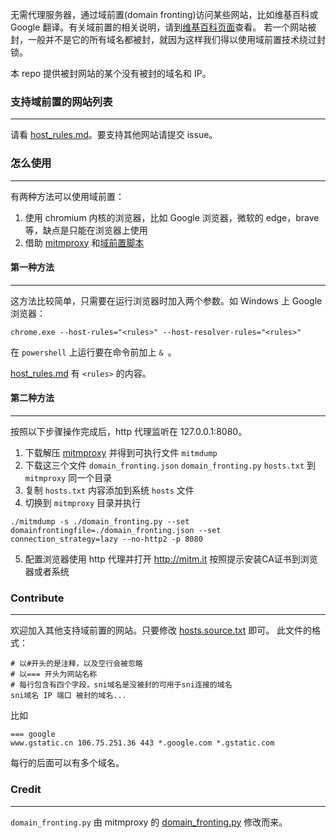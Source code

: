 无需代理服务器，通过域前置(domain fronting)访问某些网站，比如维基百科或 Google 翻译。有关域前置的相关说明，请到[维基百科页面][df]查看。
若一个网站被封，一般并不是它的所有域名都被封，就因为这样我们得以使用域前置技术绕过封锁。

本 repo 提供被封网站的某个没有被封的域名和 IP。

### 支持域前置的网站列表
---
请看 [host_rules.md][rules]。要支持其他网站请提交 issue。


### 怎么使用
---
有两种方法可以使用域前置：

1. 使用 chromium 内核的浏览器，比如 Google 浏览器，微软的 edge，brave等，缺点是只能在浏览器上使用
2. 借助 [mitmproxy][mitm] 和[域前置脚本][df-py]


#### 第一种方法
---
这方法比较简单，只需要在运行浏览器时加入两个参数。如 Windows 上 Google 浏览器：
```
chrome.exe --host-rules="<rules>" --host-resolver-rules="<rules>"
```
在 `powershell` 上运行要在命令前加上 `& `。

[host_rules.md][rules] 有 `<rules>` 的内容。

#### 第二种方法
---
按照以下步骤操作完成后，http 代理监听在 127.0.0.1:8080。

1. 下载解压 [mitmproxy][mitm] 并得到可执行文件 `mitmdump`
2. 下载这三个文件 `domain_fronting.json` `domain_fronting.py` `hosts.txt` 到 `mitmproxy` 同一个目录
3. 复制 `hosts.txt` 内容添加到系统 `hosts` 文件
4. 切换到 `mitmproxy` 目录并执行
```
./mitmdump -s ./domain_fronting.py --set domainfrontingfile=./domain_fronting.json --set connection_strategy=lazy --no-http2 -p 8080
```
5. 配置浏览器使用 http 代理并打开 http://mitm.it 按照提示安装CA证书到浏览器或者系统




### Contribute
---
欢迎加入其他支持域前置的网站。只要修改 [hosts.source.txt][source] 即可。
此文件的格式：
```
# 以#开头的是注释，以及空行会被忽略
# 以=== 开头为网站名称
# 每行包含有四个字段，sni域名是没被封的可用于sni连接的域名
sni域名 IP 端口 被封的域名...
```
比如
```
=== google
www.gstatic.cn 106.75.251.36 443 *.google.com *.gstatic.com
```
每行的后面可以有多个域名。


### Credit
---
`domain_fronting.py` 由 mitmproxy 的 [domain_fronting.py][mitm-df] 修改而来。



[df]: https://zh.wikipedia.org/wiki/%E5%9F%9F%E5%89%8D%E7%BD%AE
[mitm]: https://github.com/mitmproxy/mitmproxy#installation
[df-py]: https://github.com/rabbit2123/domain-fronting/blob/main/domain_fronting.py
[wiki]: https://zh.wikipedia.org/
[rules]: https://github.com/rabbit2123/domain-fronting/blob/main/host_rules.md
[source]: https://github.com/rabbit2123/domain-fronting/blob/main/hosts.source.txt
[mitm-df]: https://github.com/mitmproxy/mitmproxy/blob/main/examples/contrib/domain_fronting.py
